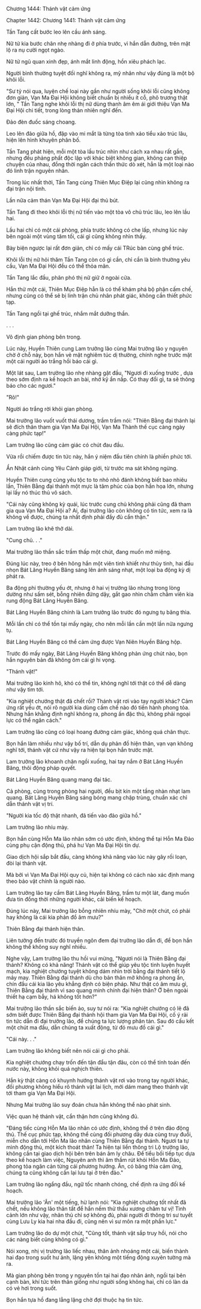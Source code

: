 




Chương 1444: Thánh vật cảm ứng


Chapter 1442: Chương 1441: Thánh vật cảm ứng

Tần Tang cất bước leo lên cầu ánh sáng.

Nữ tử kia bước chân nhẹ nhàng đi ở phía trước, vì hắn dẫn đường, trên mặt lộ ra nụ cười ngọt ngào.

Nữ tử ngũ quan xinh đẹp, ánh mắt linh động, hồn xiêu phách lạc.

Người bình thường tuyệt đối nghĩ không ra, mỹ nhân như vậy đúng là một bộ khôi lỗi.

"Sư tỷ nói qua, luyện chế loại này gần như người sống khôi lỗi cũng không đơn giản, Vạn Ma Đại Hội không biết chuẩn bị nhiều ít cỗ, phô trương thật lớn, " Tần Tang nghe khôi lỗi thị nữ dùng thanh âm êm ái giới thiệu Vạn Ma Đại Hội chi tiết, trong lòng thản nhiên nghĩ đến.

Đảo đèn đuốc sáng choang.

Leo lên đảo giữa hồ, đập vào mi mắt là từng tòa tinh xảo tiểu xảo trúc lâu, hiện lên hình khuyên phân bố.

Tần Tang phát hiện, mỗi một tòa lầu trúc nhìn như cách xa nhau rất gần, nhưng đều phảng phất độc lập với khác biệt không gian, không can thiệp chuyện của nhau, đồng thời ngăn cách thần thức dò xét, hẳn là một loại nào đó linh trận nguyên nhân.

Trong lúc nhất thời, Tần Tang cùng Thiên Mục Điệp lại cũng nhìn không ra đại trận nội tình.

Lần nữa cảm thán Vạn Ma Đại Hội đại thủ bút.

Tần Tang đi theo khôi lỗi thị nữ tiến vào một tòa vô chủ trúc lâu, leo lên lầu hai.

Lầu hai chỉ có một cái phòng, phía trước không có che lấp, nhưng lúc này bên ngoài một vùng tăm tối, cái gì cũng không nhìn thấy.

Bày biện ngược lại rất đơn giản, chỉ có mấy cái TRúc bàn cùng ghế trúc.

Khôi lỗi thị nữ hỏi thăm Tần Tang còn có gì cần, chỉ cần là bình thường yêu cầu, Vạn Ma Đại Hội đều có thể thỏa mãn.

Tần Tang lắc đầu, phân phó thị nữ giữ ở ngoài cửa.

Hắn thử một cái, Thiên Mục Điệp hẳn là có thể khám phá bộ phận cấm chế, nhưng cũng có thể sẽ bị linh trận chủ nhân phát giác, không cần thiết phức tạp.

Tần Tang ngồi tại ghế trúc, nhắm mắt dưỡng thần.

. . .

Vô định gian phòng bên trong.

Lúc này, Huyền Thiên cung Lam trưởng lão cùng Mai trưởng lão y nguyên chờ ở chỗ này, bọn hắn vẻ mặt nghiêm túc dị thường, chính nghe trước mặt một cái người áo trắng hồi báo cái gì.

Một lát sau, Lam trưởng lão nhẹ nhàng gật đầu, "Ngươi đi xuống trước , dựa theo sớm định ra kế hoạch an bài, nhớ kỹ ẩn nấp. Có thay đổi gì, ta sẽ thông báo cho các ngươi."

"Rõ!"

Người áo trắng rời khỏi gian phòng.

Mai trưởng lão vuốt vuốt thái dương, trầm trầm nói: "Thiên Bằng đại thánh lại sẽ đích thân tham gia Vạn Ma Đại Hội, Vạn Ma Thành thế cục càng ngày càng phức tạp!"

Lam trưởng lão cũng cảm giác có chút đau đầu.

Vừa rồi chiếm được tin tức này, hắn ý niệm đầu tiên chính là phiền phức tới.

Ẩn Nhật cảnh cùng Yêu Cảnh giáp giới, từ trước ma sát không ngừng.

Huyền Thiên cung cùng yêu tộc to to nhỏ nhỏ đánh không biết bao nhiêu lần, Thiên Bằng đại thánh một mực là tâm phúc của bọn hắn họa lớn, nhưng lại lấy nó thúc thủ vô sách.

"Cái này cũng không kỳ quái, lúc trước cung chủ không phải cũng đã tham gia qua Vạn Ma Đại Hội a? Ai, đại trưởng lão còn không có tin tức, xem ra là không về được, chúng ta nhất định phải đầy đủ cẩn thận."

Lam trưởng lão khẽ thở dài.

"Cung chủ. . ."

Mai trưởng lão thần sắc trầm thấp một chút, đang muốn mở miệng.

Đúng lúc này, treo ở bên hông hắn một viên tinh khiết như thủy tinh, hai đầu nhọn Bát Lăng Huyền Băng sáng lên ánh sáng nhạt, một loại ba động kỳ dị phát ra.

Ba động phi thường yếu ớt, nhưng ở hai vị trưởng lão nhưng trong lòng dường như sấm sét, bỗng nhiên đứng dậy, gắt gao nhìn chằm chằm viên kia rung động Bát Lăng Huyền Băng.

Bát Lăng Huyền Băng chính là Lam trưởng lão trước đó ngưng tụ băng thìa.

Mỗi lần chỉ có thể tồn tại mấy ngày, cho nên mỗi lần cần một lần nữa ngưng tụ.

Bát Lăng Huyền Băng có thể cảm ứng được Vạn Niên Huyền Băng hộp.

Trước đó mấy ngày, Bát Lăng Huyền Băng không phản ứng chút nào, bọn hắn nguyên bản đã không ôm cái gì hi vọng.

"Thánh vật!"

Mai trưởng lão kinh hô, khó có thể tin, không nghĩ tới thật có thể dễ dàng như vậy tìm tới.

"Kia nghiệt chướng thật đã chết rồi? Thánh vật rơi vào tay người khác? Cảm ứng rất yếu ớt, nói rõ người kia dùng cấm chế nào đó tiến hành phong tỏa. Nhưng hắn khẳng định nghĩ không ra, phong ấn đặc thù, không phải ngoại lực có thể ngăn cách."

Lam trưởng lão cũng có loại hoang đường cảm giác, không quá chân thực.

Bọn hắn làm nhiều như vậy bố trí, dẫn dụ phản đồ hiện thân, vạn vạn không nghĩ tới, thánh vật cứ như vậy ra hiện tại bọn hắn trước mặt.

Lam trưởng lão khoanh chân ngồi xuống, hai tay nắm ở Bát Lăng Huyền Băng, thôi động pháp quyết.

Bát Lăng Huyền Băng quang mang đại tác.

Cả phòng, cùng trong phòng hai người, đều bịt kín một tầng nhàn nhạt lam quang. Bát Lăng Huyền Băng sáng bóng mang chập trùng, chuẩn xác chỉ dẫn thánh vật vị trí.

"Người kia tốc độ thật nhanh, đã tiến vào đảo giữa hồ."

Lam trưởng lão nhíu mày.

Bọn hắn cùng Hỗn Ma lão nhân sớm có ước định, không thể tại Hỗn Ma Đảo cùng phụ cận động thủ, phá hư Vạn Ma Đại Hội tín dự.

Giao dịch hội sắp bắt đầu, càng không khả năng vào lúc này gây rối loạn, đòi lại thánh vật.

Mà bởi vì Vạn Ma Đại Hội quy củ, hiện tại không có cách nào xác định mang theo bảo vật chính là người nào.

Lam trưởng lão tay cầm Bát Lăng Huyền Băng, trầm tư một lát, đang muốn đưa tin đồng thời những người khác, cải biến kế hoạch.

Đúng lúc này, Mai trưởng lão bỗng nhiên nhíu mày, "Chờ một chút, có phải hay không là cái kia phản đồ âm mưu?"

Thiên Bằng đại thánh hiện thân.

Liên tưởng đến trước đó truyền ngôn đem đại trưởng lão dẫn đi, để bọn hắn không thể không suy nghĩ nhiều.

Nghe vậy, Lam trưởng lão thu hồi vui mừng, "Ngươi nói là Thiên Bằng đại thánh? Không có khả năng! Thánh vật có thể giúp yêu tộc tinh luyện huyết mạch, kia nghiệt chướng tuyệt không dám nhìn trời bằng đại thánh tiết lộ mảy may. Thiên Bằng đại thánh dù cho bản thân mở không ra phong ấn, chín đầu cái kia lão yêu khẳng định có biện pháp. Như thật có âm mưu gì, Thiên Bằng đại thánh vì sao quang minh chính đại hiện thân? Ở bên ngoài thiết hạ cạm bẫy, há không tốt hơn?"

Mai trưởng lão thần sắc biến ảo, suy tư nói ra: "Kia nghiệt chướng có lẽ đã sớm biết được Thiên Bằng đại thánh hội tham gia Vạn Ma Đại Hội, cố ý rải tin tức dẫn đi đại trưởng lão, để chúng ta lực lượng phân tán. Sau đó cấu kết một chút ma đầu, dẫn chúng ta xuất động, từ đó mưu đồ cái gì."

"Cái này. . ."

Lam trưởng lão không biết nên nói cái gì cho phải.

Kia nghiệt chướng chạy trốn đến tận đẩu tận đâu, còn có thể tính toán đến nước này, không khỏi quá nghịch thiên.

Hắn kỳ thật càng có khuynh hướng thánh vật rơi vào trong tay người khác, đối phương không hiểu rõ thánh vật lai lịch, mới dám mang theo thánh vật tới tham gia Vạn Ma Đại Hội.

Nhưng Mai trưởng lão suy đoán chưa hẳn không thể nào phát sinh.

Việc quan hệ thánh vật, cẩn thận hơn cũng không đủ.

"Đáng tiếc cùng Hỗn Ma lão nhân có ước định, không thể ở trên đảo động thủ. Thế cục phức tạp, không thể cùng đối phương dây dưa cùng truy đuổi, miễn cho dẫn tới Hỗn Ma lão nhân cùng Thiên Bằng đại thánh. Ngươi ta tự mình động thủ, một kích thoát thân! Ta hiện tại liền thông tri Lộ trưởng lão, không cần tại giao dịch hội bên trên bán âm ly châu. Để tiểu bối tiếp tục dựa theo kế hoạch làm việc, Nguyên anh thì âm thầm rút khỏi Hỗn Ma Đảo, phong tỏa ngăn cản từng cái phương hướng. Ân, có băng thìa cảm ứng, chúng ta cũng không cần lại lưu tại ở trên đảo."

Lam trưởng lão ngẩng đầu, ngữ tốc nhanh chóng, chế định ra ứng đối kế hoạch.

Mai trưởng lão 'Ân' một tiếng, hừ lạnh nói: "Kia nghiệt chướng tốt nhất đã chết, nếu không lão thân tất để hắn nếm thử thấu xương châm tư vị! Tình cảnh lớn như vậy, nhân thủ chỉ sợ không đủ, phái người đi thông tri sư tuyết cùng Lưu Ly kia hai nha đầu đi, cũng nên vì sư môn ra một phần lực."

Lam trưởng lão do dự một chút, "Cũng tốt, thánh vật sắp truy hồi, nói cho các nàng biết cũng không có gì."

Nói xong, nhị vị trưởng lão liếc nhau, thân ảnh nhoáng một cái, biến thành hai đạo trong suốt hư ảnh, lặng yên không một tiếng động xuyên tường mà ra.

Mà gian phòng bên trong y nguyên tồn tại hai đạo nhân ảnh, ngồi tại bên cạnh bàn, khí tức trên thân giống như người sống không hai, chỉ có làn da có vẻ hơi trong suốt.

Bọn hắn tựa hồ đang lẳng lặng chờ đợi thuộc hạ tin tức.




